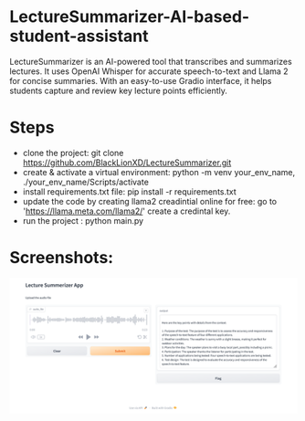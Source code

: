 # LectureSummarizer-AI-based-student-assistant
LectureSummarizer is an AI-powered tool that transcribes and summarizes lectures. It uses OpenAI Whisper for accurate speech-to-text and Llama 2 for concise summaries. With an easy-to-use Gradio interface, it helps students capture and review key lecture points efficiently.

# Steps
- clone the project: git clone https://github.com/BlackLionXD/LectureSummarizer.git
- create & activate a virtual environment: python -m venv your_env_name, ./your_env_name/Scripts/activate 
- install requirements.txt file: pip install -r requirements.txt
- update the code by creating llama2 creadintial online for free: go to 'https://llama.meta.com/llama2/' create a credintal key.
- run the project : python main.py

# Screenshots:
![Screenshot of the project](screenshot.png)
